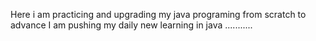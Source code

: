 Here i am practicing and upgrading my java programing from scratch to advance 
I am pushing my daily new learning in java ...........
